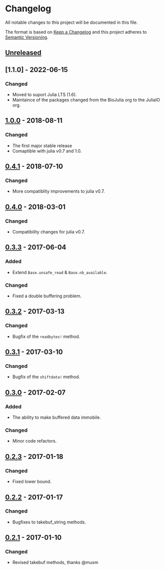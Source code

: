 # Changelog
All notable changes to this project will be documented in this file.

The format is based on [Keep a Changelog](http://keepachangelog.com/en/1.0.0/)
and this project adheres to [Semantic Versioning](http://semver.org/spec/v2.0.0.html).

## [Unreleased]

## [1.1.0] - 2022-06-15
### Changed
- Moved to suport Julia LTS (1.6).
- Maintaince of the packages changed from the BioJulia org to the JuliaIO org.

## [1.0.0] - 2018-08-11
### Changed
- The first major stable release
- Comaptible with julia v0.7 and 1.0.

## [0.4.1] - 2018-07-10
### Changed
- More compatiblity improvements to julia v0.7.

## [0.4.0] - 2018-03-01
### Changed
- Compatibility changes for julia v0.7.

## [0.3.3] - 2017-06-04
### Added
- Extend `Base.unsafe_read` & `Base.nb_available`.

### Changed
- Fixed a double buffering problem.

## [0.3.2] - 2017-03-13
### Changed
- Bugfix of the `readbytes!` method. 

## [0.3.1] - 2017-03-10
### Changed
- Bugfix of the `shiftdata!` method.

## [0.3.0] - 2017-02-07
### Added
- The ability to make buffered data immobile.

### Changed
- Minor code refactors.

## [0.2.3] - 2017-01-18
### Changed
- Fixed lower bound.

## [0.2.2] - 2017-01-17
### Changed
- Bugfixes to takebuf_string methods.

## [0.2.1] - 2017-01-10
### Changed
- Revised takebuf methods, thanks @musm

[Unreleased]: https://github.com/JuliaIO/BioCore.jl/compare/v1.3.0...HEAD
[1.0.0]: https://github.com/JuliaIO/BufferedStreams.jl/compare/v0.4.1...v1.0.0
[0.4.1]: https://github.com/JuliaIO/BufferedStreams.jl/compare/v0.4.0...v0.4.1
[0.4.0]: https://github.com/JuliaIO/BufferedStreams.jl/compare/v0.3.3...v0.4.0
[0.3.3]: https://github.com/JuliaIO/BufferedStreams.jl/compare/v0.3.2...v0.3.3
[0.3.2]: https://github.com/JuliaIO/BufferedStreams.jl/compare/v0.3.1...v0.3.2
[0.3.1]: https://github.com/JuliaIO/BufferedStreams.jl/compare/v0.3.0...v0.3.1
[0.3.0]: https://github.com/JuliaIO/BufferedStreams.jl/compare/v0.2.3...v0.3.0
[0.2.3]: https://github.com/JuliaIO/BufferedStreams.jl/compare/v0.2.2...v0.2.3
[0.2.2]: https://github.com/JuliaIO/BufferedStreams.jl/compare/v0.2.1...v0.2.2
[0.2.1]: https://github.com/JuliaIO/BufferedStreams.jl/tree/v0.2.1
